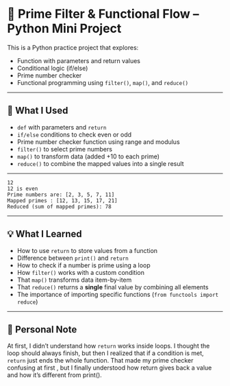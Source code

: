 # 🧠 Prime Filter & Functional Flow – Python Mini Project

This is a Python practice project that explores:
- Function with parameters and return values
- Conditional logic (if/else)
- Prime number checker
- Functional programming using `filter()`, `map()`, and `reduce()`

---

## 🔧 What I Used

- `def` with parameters and `return`
- `if/else` conditions to check even or odd
- Prime number checker function using range and modulus
- `filter()` to select prime numbers
- `map()` to transform data (added +10 to each prime)
- `reduce()` to combine the mapped values into a single result

---

```## Output Example
12
12 is even
Prime numbers are: [2, 3, 5, 7, 11]
Mapped primes : [12, 13, 15, 17, 21]
Reduced (sum of mapped primes): 78
```

---

## 💡 What I Learned

- How to use `return` to store values from a function
- Difference between `print()` and `return`
- How to check if a number is prime using a loop
- How `filter()` works with a custom condition
- That `map()` transforms data item-by-item
- That `reduce()` returns a **single** final value by combining all elements
- The importance of importing specific functions (`from functools import reduce`)

---

## 💬 Personal Note
At first, I didn’t understand how `return` works inside loops. 
I thought the loop should always finish, but then I realized that if a condition is met, `return` just ends the whole function. 
That made my prime checker confusing at first ,
but I finally understood how return gives back a value and how it’s different from print().




